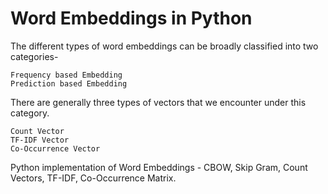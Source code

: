 # Word Embeddings in Python

The different types of word embeddings can be broadly classified into two categories-

    Frequency based Embedding
    Prediction based Embedding
    
 There are generally three types of vectors that we encounter under this category.

    Count Vector
    TF-IDF Vector
    Co-Occurrence Vector


Python implementation of Word Embeddings - CBOW, Skip Gram, Count Vectors, TF-IDF, Co-Occurrence Matrix.
